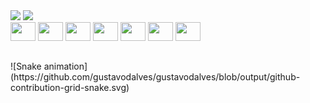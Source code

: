 <div> 
  <img height="180em" src="https://github-readme-stats.vercel.app/api?username=gustavodalves&show_icons=true&theme=dracula">
  <img height="180em" src="https://github-readme-stats.vercel.app/api/top-langs/?username=gustavodalves&layout=compact&theme=dracula">
</div>

<div>
  <img height="30" width="40" src="https://cdn.jsdelivr.net/gh/devicons/devicon/icons/javascript/javascript-original.svg" />
  <img height="30" width="40" src="https://cdn.jsdelivr.net/gh/devicons/devicon/icons/typescript/typescript-plain.svg" /> 
  <img height="30" width="40" src="https://cdn.jsdelivr.net/gh/devicons/devicon/icons/html5/html5-plain.svg" />
  <img height="30" width="40" src="https://cdn.jsdelivr.net/gh/devicons/devicon/icons/css3/css3-plain.svg" />
  <img height="30" width="40" src="https://cdn.jsdelivr.net/gh/devicons/devicon/icons/react/react-original.svg" />     
  <img height="30" width="40" src="https://cdn.jsdelivr.net/gh/devicons/devicon/icons/vuejs/vuejs-original.svg" />
  <img height="30" width="40" src="https://cdn.jsdelivr.net/gh/devicons/devicon/icons/python/python-original.svg" />        
</div>

##
<div>
  ![Snake animation](https://github.com/gustavodalves/gustavodalves/blob/output/github-contribution-grid-snake.svg)
</div>
